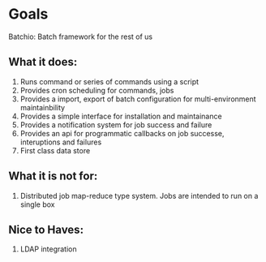 # Goals 

Batchio: Batch framework for the rest of us

What it does:
-------------
1. Runs command or series of commands using a script
2. Provides cron scheduling for commands, jobs
3. Provides a import, export of batch configuration for multi-environment maintainbility
4. Provides a simple interface for installation and maintainance
5. Provides a notification system for job success and failure
6. Provides an api for programmatic callbacks on job successe, interuptions and failures
7. First class data store 

What it is not for:
-------------------
1. Distributed job map-reduce type system. Jobs are intended to run on a single box 


Nice to Haves:
--------------
1. LDAP integration

